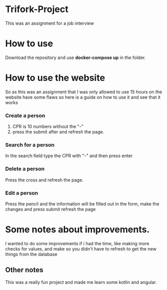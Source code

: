 # Trifork-Project
This was an assignment for a job interview


# How to use
Download the repository and use **docker-compose up** in the folder.

# How to use the website
So as this was an assignment that I was only allowed to use 15 hours on the website have some flaws so here is a guide on how to use it and see that it works

### Create a person
 1. CPR is 10 numbers without the "-"
 2. press the submit after and refresh the page.
 
 ### Search for a person 
In the search field type the CPR with "-" and then press enter

### Delete a person
Press the cross and refresh the page.

### Edit a person
Press the pencil and the information will be filled out in the form, make the changes and press submit refresh the page




# Some notes about improvements.
I wanted to do some improvements if i had the time, like making more checks for values, and make so you didn't have to refresh to get the new things from the database 

## Other notes
This was a really fun project and made me learn some kotlin and angular.
